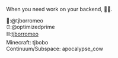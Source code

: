 When you need work on your backend, 🤙🏼.

🐥:@tjborromeo<br>
⏰:@optimizedprime<br>
⛓:[tjborromeo](https://www.LinkedIn.com/in/tjborromeo)<br>
Minecraft: tjbobo<br>
Continuum/Subspace: apocalypse_cow<br>
